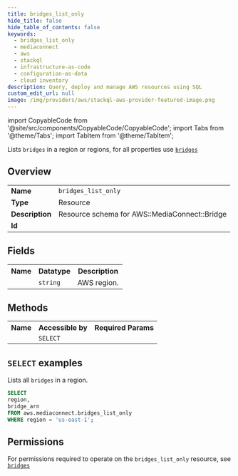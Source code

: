 ```yaml
---
title: bridges_list_only
hide_title: false
hide_table_of_contents: false
keywords:
  - bridges_list_only
  - mediaconnect
  - aws
  - stackql
  - infrastructure-as-code
  - configuration-as-data
  - cloud inventory
description: Query, deploy and manage AWS resources using SQL
custom_edit_url: null
image: /img/providers/aws/stackql-aws-provider-featured-image.png
---
```


import CopyableCode from '@site/src/components/CopyableCode/CopyableCode';
import Tabs from '@theme/Tabs';
import TabItem from '@theme/TabItem';

Lists <code>bridges</code> in a region or regions, for all properties use <a href="/providers/aws/serviceName/bridges/"><code>bridges</code></a>

## Overview
<table><tbody>
<tr><td><b>Name</b></td><td><code>bridges_list_only</code></td></tr>
<tr><td><b>Type</b></td><td>Resource</td></tr>
<tr><td><b>Description</b></td><td>Resource schema for AWS::MediaConnect::Bridge</td></tr>
<tr><td><b>Id</b></td><td><CopyableCode code="aws.mediaconnect.bridges_list_only" /></td></tr>
</tbody></table>

## Fields
<table><tbody><tr><th>Name</th><th>Datatype</th><th>Description</th></tr><tr><td><CopyableCode code="region" /></td><td><code>string</code></td><td>AWS region.</td></tr>
</tbody></table>

## Methods

<table><tbody>
  <tr>
    <th>Name</th>
    <th>Accessible by</th>
    <th>Required Params</th>
  </tr>
  <tr>
    <td><CopyableCode code="list_resources" /></td>
    <td><code>SELECT</code></td>
    <td><CopyableCode code="region" /></td>
  </tr>
</tbody></table>

## `SELECT` examples
Lists all <code>bridges</code> in a region.
```sql
SELECT
region,
bridge_arn
FROM aws.mediaconnect.bridges_list_only
WHERE region = 'us-east-1';
```


## Permissions

For permissions required to operate on the <code>bridges_list_only</code> resource, see <a href="/providers/aws/mediaconnect/bridges/#permissions"><code>bridges</code></a>


